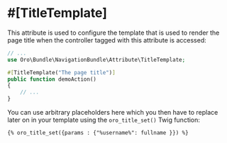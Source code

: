 # #[TitleTemplate]

This attribute is used to configure the template that is used to render the page title when the
controller tagged with this attribute is accessed:

```php
// ...
use Oro\Bundle\NavigationBundle\Attribute\TitleTemplate;

#[TitleTemplate("The page title")]
public function demoAction()
{
    // ...
}
```

You can use arbitrary placeholders here which you then have to replace later on in your template
using the `oro_title_set()` Twig function:

```html+jinja
{% oro_title_set({params : {"%username%": fullname }}) %}
```
